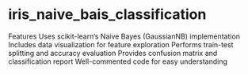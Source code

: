 # iris_naive_bais_classification
 Features Uses scikit-learn’s Naive Bayes (GaussianNB) implementation  Includes data visualization for feature exploration  Performs train-test splitting and accuracy evaluation  Provides confusion matrix and classification report  Well-commented code for easy understanding
